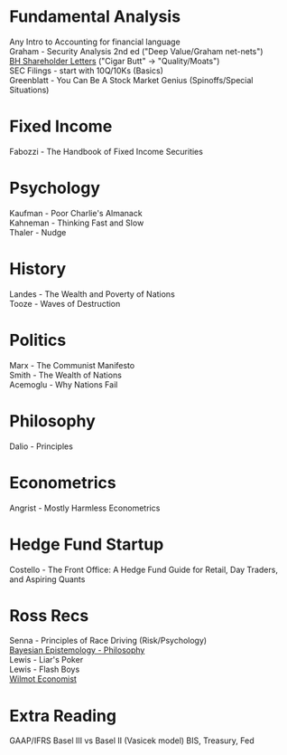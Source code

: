 # Fundamental Analysis
Any Intro to Accounting for financial language <br>
Graham - Security Analysis 2nd ed ("Deep Value/Graham net-nets")<br>
[BH Shareholder Letters](https://www.berkshirehathaway.com/letters/letters.html) ("Cigar Butt" -> "Quality/Moats")<br>
SEC Filings - start with 10Q/10Ks (Basics)<br>
Greenblatt - You Can Be A Stock Market Genius (Spinoffs/Special Situations) <br>

# Fixed Income
Fabozzi - The Handbook of Fixed Income Securities

# Psychology
Kaufman - Poor Charlie's Almanack<br>
Kahneman - Thinking Fast and Slow <br>
Thaler - Nudge<br>

# History
Landes - The Wealth and Poverty of Nations <br>
Tooze - Waves of Destruction

# Politics
Marx - The Communist Manifesto <br>
Smith - The Wealth of Nations<br>
Acemoglu - Why Nations Fail<br>

# Philosophy
Dalio - Principles

# Econometrics
Angrist - Mostly Harmless Econometrics

# Hedge Fund Startup
Costello - The Front Office: A Hedge Fund Guide for Retail, Day Traders, and Aspiring Quants

# Ross Recs
Senna - Principles of Race Driving (Risk/Psychology)<br>
[Bayesian Epistemology - Philosophy](https://plato.stanford.edu/entries/epistemology-bayesian/)<br>
Lewis - Liar's Poker <br>
Lewis - Flash Boys <br>
[Wilmot Economist](https://youtu.be/YYQXPnbWnaM?si=9PKzu7ORIVn2TEr4)

# Extra Reading
GAAP/IFRS
Basel III vs Basel II (Vasicek model)
BIS, Treasury, Fed
